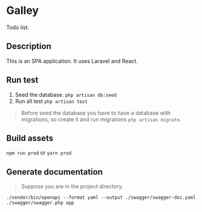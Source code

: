 # Galley
Todo list.

## Description
This is an SPA application. 
It uses Laravel and React.

## Run test
1. Seed the database.
`php artisan db:seed`
2. Run all test
`php artisan test` 
> Before seed the database you have to have a database with migrations,
> so create it and run migrations `php artisan migrate`.

## Build assets
`npm run prod` or `yarn prod`

## Generate documentation
> Suppose you are in the project directory.
```
./vendor/bin/openapi --format yaml --output ./swagger/swagger-doc.yaml ./swagger/swagger.php app
```
